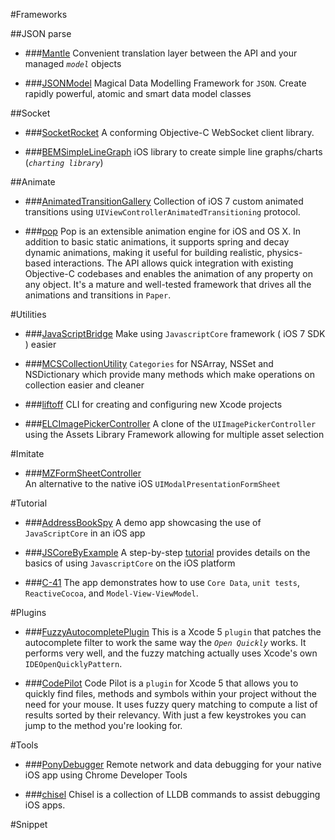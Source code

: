 #Frameworks

##JSON parse

* ###[Mantle](https://github.com/MantleFramework/Mantle)
Convenient translation layer between the API and your managed *`model`* objects

* ###[JSONModel](https://github.com/icanzilb/JSONModel)
Magical Data Modelling Framework for `JSON`. Create rapidly powerful, atomic and smart data model classes

##Socket

* ###[SocketRocket](https://github.com/square/SocketRocket)
A conforming Objective-C WebSocket client library.

* ###[BEMSimpleLineGraph](https://github.com/Boris-Em/BEMSimpleLineGraph)
iOS library to create simple line graphs/charts (*`charting library`*)

##Animate

* ###[AnimatedTransitionGallery](https://github.com/shu223/AnimatedTransitionGallery)
Collection of iOS 7 custom animated transitions using `UIViewControllerAnimatedTransitioning` protocol.

* ###[pop](https://github.com/facebook/pop)
Pop is an extensible animation engine for iOS and OS X. In addition to basic static animations, it supports spring and decay dynamic animations, making it useful for building realistic, physics-based interactions. The API allows quick integration with existing Objective-C codebases and enables the animation of any property on any object. It's a mature and well-tested framework that drives all the animations and transitions in `Paper`.

#Utilities

* ###[JavaScriptBridge](https://github.com/kishikawakatsumi/JavaScriptBridge)
Make using `JavascriptCore` framework ( iOS 7 SDK ) easier 

* ###[MCSCollectionUtility](https://github.com/macoscope/MCSCollectionUtility)
`Categories` for NSArray, NSSet and NSDictionary which provide many methods which make operations on collection easier and cleaner

* ###[liftoff](https://github.com/thoughtbot/liftoff?utm_source=ios+dev+tools&utm_medium=website&utm_campaign=ios+dev+tools&at=11lvzs&ct=ios+dev+tools)
CLI for creating and configuring new Xcode projects

* ###[ELCImagePickerController](https://github.com/B-Sides/ELCImagePickerController)
A clone of the `UIImagePickerController` using the Assets Library Framework allowing for multiple asset selection

#Imitate

* ###[MZFormSheetController](https://github.com/m1entus/MZFormSheetController)    
 An alternative to the native iOS `UIModalPresentationFormSheet`


#Tutorial

* ###[AddressBookSpy](https://github.com/jfahrenkrug/AddressBookSpy)
A demo app showcasing the use of `JavaScriptCore` in an iOS app

* ###[JSCoreByExample](https://github.com/Jobot/JSCoreByExample)
A step-by-step [tutorial][link] provides details on the basics of using `JavascriptCore` on the iOS platform

[link]:http://blog.bignerdranch.com/4736-javascriptcore-example/

* ###[C-41](https://github.com/AshFurrow/C-41)
The app demonstrates how to use `Core Data`, `unit tests`, `ReactiveCocoa`, and `Model-View-ViewModel`. 

#Plugins

* ###[FuzzyAutocompletePlugin](https://github.com/FuzzyAutocomplete/FuzzyAutocompletePlugin)
This is a Xcode 5 `plugin` that patches the autocomplete filter to work the same way the *`Open Quickly`* works. It performs very well, and the fuzzy matching actually uses Xcode's own `IDEOpenQuicklyPattern`.

* ###[CodePilot](https://github.com/macoscope/CodePilot)
Code Pilot is a `plugin` for Xcode 5 that allows you to quickly find files, methods and symbols within your project without the need for your mouse. It uses fuzzy query matching to compute a list of results sorted by their relevancy. With just a few keystrokes you can jump to the method you're looking for.


#Tools

* ###[PonyDebugger](https://github.com/square/PonyDebugger)
Remote network and data debugging for your native iOS app using Chrome Developer Tools

* ###[chisel](https://github.com/facebook/chisel)
Chisel is a collection of LLDB commands to assist debugging iOS apps.

#Snippet
